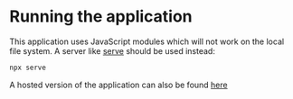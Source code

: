 # Running the application

This application uses JavaScript modules which will not work on the local file system. A server like [serve](https://www.npmjs.com/package/serve) should be used instead:

```bash
npx serve
```

A hosted version of the application can also be found [here](https://infallible-mcclintock-9bab61.netlify.app/)
